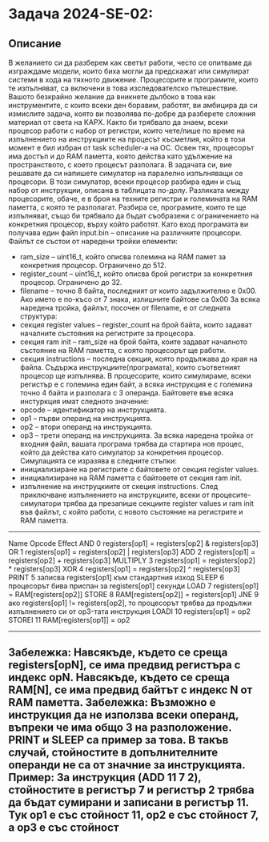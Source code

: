 # Задача 2024-SE-02: 

## Описание
В желанието си да разберем как светът работи, често се опитваме да изграждаме модели, които биха
могли да предскажат или симулират системи в хода на тяхното движение. Процесорите и програмите,
които те изпълняват, са включени в това изследователско пътешествие.
Вашото безкрайно желание да вникнете дълбоко в това как инструментите, с които всеки ден боравим, работят, ви амбицира да си измислите задача, която ви позволява по-добре да разберете сложния
материал от света на КАРХ.
Както би трябвало да знаем, всеки процесор работи с набор от регистри, които чете/пише по време
на изпълнението на инструкциите на процесът късметлия, който в този момент е бил избран от task
scheduler-а на ОС. Освен тях, процесорът има достъп и до RAM паметта, която действа като удължение
на пространството, с което процесът разполага.
В задачата си, вие решавате да си напишете симулатор на паралелно изпълняващи се процесори.
В този симулатор, всеки процесор разбира един и същ набор от инструкции, описана в таблицата
по-долу. Разликата между процесорите, обаче, е в броя на техните регистри и големината на RAM
паметта, с която те разполагат. Разбира се, програмите, които те ще изпълняват, също би трябвало
да бъдат съобразени с ограничението на конкретния процесор, върху който работят.
Като вход програмата ви получава един файл input.bin – описание на различните процесори. Файлът
се състои от наредени тройки елементи:
- ram_size – uint16_t, който описва големина на RAM памет за конкретния процесор. Ограничено до 512.
- register_count – uint16_t, който описва брой регистри за конкретния процесор. Ограничено до 32.
- filename – точно 8 байта, последният от които задължително е 0x00. Ако името е по-късо от 7
знака, излишните байтове са 0x00
За всяка наредена тройка, файлът, посочен от filename, е от следната структура:
- секция register values – register_count на брой байта, които задават началните състояния на регистрите за процесора.
- секция ram init – ram_size на брой байта, коите задават началното състояние на RAM паметта, с
която процесорът ще работи.
- секция instructions – последна секция, която продължава до края на файла. Съдържа инструкциите(програмата), които съответният процесор ще изпълнява.
В процесорите, които симулираме, всеки регистър е с големина един байт, а всяка инструкция е
с големина точно 4 байта и разполага с 3 операнда. Байтовете във всяка инстуркция имат следното
значение:
- opcode – идентификатор на инструкцията.
- op1 – първи операнд на инструкцията.
- op2 – втори операнд на инструкцията.
- op3 – трети операнд на инструкцията.
За всяка наредена тройка от входния файл, вашата програма трябва да стартира нов процес, който да
действа като симулатор за конкретния процесор. Симулацията се изразява в следните стъпки:
- инициализиране на регистрите с байтовете от секция register values.
- инициализиране на RAM паметта с байтовете от секция ram init.
- изпълнение на инструцкиите от скеция instructions.
След приключване изпълнението на инструкциите, всеки от процесите-симулатори трябва да презапише секциите register values и ram init във файлът, с който работи, с новото състояние на регистрите
и RAM паметта.
---

Name Opcode Effect
AND 0 registers[op1] = registers[op2] & registers[op3]
OR 1 registers[op1] = registers[op2] | registers[op3]
ADD 2 registers[op1] = registers[op2] + registers[op3]
MULTIPLY 3 registers[op1] = registers[op2] * registers[op3]
XOR 4 registers[op1] = registers[op2] ^ registers[op3]
PRINT 5 записва registers[op1] към стандартния изход
SLEEP 6 процесорът бива приспан за registers[op1] секунди
LOAD 7 registers[op1] = RAM[registers[op2]]
STORE 8 RAM[registers[op2]] = registers[op1]
JNE 9 ако registers[op1] != registers[op2], то процесорът трябва да продължи изпълнението си от op3-тата инструкция
LOADI 10 registers[op1] = op2
STOREI 11 RAM[registers[op1]] = op2

---
Забележка: Навсякъде, където се среща registers[opN], се има предвид регистъра с индекс opN. Навсякъде, където се среща RAM[N], се има предвид байтът с индекс N от RAM паметта.
Забележка: Възможно е инструкция да не използва всеки операнд, въпреки че има общо 3 на разположение. PRINT и SLEEP са пример за това. В такъв случай, стойностите в допълнителните операнди
не са от значние за инструкцията.
Пример: За инструкция (ADD 11 7 2), стойностите в регистър 7 и регистър 2 трябва да бъдат сумирани
и записани в регистър 11. Тук op1 е със стойност 11, op2 е със стойност 7, a op3 е със стойност
---